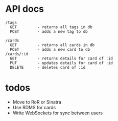 API docs
==============

```
/tags
  GET         - returns all tags in db
  POST        - adds a new tag to db

/cards
  GET         - returns all cards in db
  POST        - adds a new card to db
/cards/:id
  GET         - returns details for card of :id
  PUT         - updates details for card of :id
  DELETE      - deletes card of :id
```


todos
=====
- Move to RoR or Sinatra
- Use RDMS for cards
- Write WebSockets for sync between users
